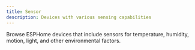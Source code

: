 ```yaml
---
title: Sensor
description: Devices with various sensing capabilities
---
```


Browse ESPHome devices that include sensors for temperature, humidity, motion, light, and other environmental factors.
